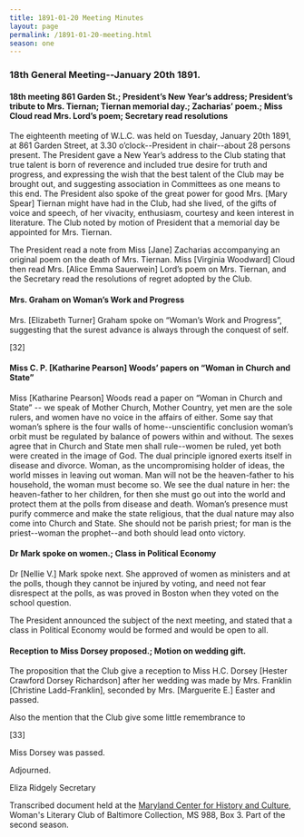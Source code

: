 ```yaml
---
title: 1891-01-20 Meeting Minutes
layout: page
permalink: /1891-01-20-meeting.html
season: one
---
```

### 18th General Meeting--January 20th 1891.

#### 18th meeting 861 Garden St.; President’s New Year’s address; President’s tribute to Mrs. Tiernan; Tiernan memorial day.; Zacharias’ poem.; Miss Cloud read Mrs. Lord’s poem; Secretary read resolutions

The eighteenth meeting of W.L.C. was held on Tuesday, January 20th 1891, at 861 Garden Street, at 3.30 o’clock--President in chair--about 28 persons present. The President gave a New Year’s address to the Club stating that true talent is born of reverence and included true desire for truth and progress, and expressing the wish that the best talent of the Club may be brought out, and suggesting association in Committees as one means to this end. The President also spoke of the great power for good Mrs. [Mary Spear] Tiernan might have had in the Club, had she lived, of the gifts of voice and speech, of her vivacity, enthusiasm, courtesy and keen interest in literature. The Club noted by motion of President that a memorial day be appointed for Mrs. Tiernan.

The President read a note from Miss [Jane] Zacharias accompanying an original poem on the death of Mrs. Tiernan. Miss [Virginia Woodward] Cloud then read Mrs. [Alice Emma Sauerwein] Lord’s poem on Mrs. Tiernan, and the Secretary read the resolutions of regret adopted by the Club.

#### Mrs. Graham on Woman’s Work and Progress

Mrs. [Elizabeth Turner] Graham spoke on “Woman’s Work and Progress”, suggesting that the surest advance is always through the conquest of self.

[32]

#### Miss C. P. [Katharine Pearson] Woods’ papers on “Woman in Church and State”

Miss [Katharine Pearson] Woods read a paper on “Woman in Church and State” -- we speak of Mother Church, Mother Country, yet men are the sole rulers, and women have no voice in the affairs of either. Some say that woman’s sphere is the four walls of home--unscientific conclusion woman’s orbit must be regulated by balance of powers within and without. The sexes agree that in Church and State men shall rule--women be ruled, yet both were created in the image of God. The dual principle ignored exerts itself in disease and divorce. Woman, as the uncompromising holder of ideas, the world misses in leaving out woman. Man will not be the heaven-father to his household, the woman must become so. We see the dual nature in her: the heaven-father to her children, for then she must go out into the world and protect them at the polls from disease and death. Woman’s presence must purify commerce and make the state religious, that the dual nature may also come into Church and State. She should not be parish priest; for man is the priest--woman the prophet--and both should lead onto victory.

#### Dr Mark spoke on women.; Class in Political Economy

Dr [Nellie V.] Mark spoke next. She approved of women as ministers and at the polls, though they cannot be injured by voting, and need not fear disrespect at the polls, as was proved in Boston when they voted on the school question.

The President announced the subject of the next meeting, and stated that a class in Political Economy would be formed and would be open to all.

#### Reception to Miss Dorsey proposed.; Motion on wedding gift.

The proposition that the Club give a reception to Miss H.C. Dorsey [Hester Crawford Dorsey Richardson] after her wedding was made by Mrs. Franklin [Christine Ladd-Franklin], seconded by Mrs. [Marguerite E.] Easter and passed.

Also the mention that the Club give some little remembrance to

[33]

Miss Dorsey was passed.

Adjourned.

Eliza Ridgely
Secretary

Transcribed document held at the [Maryland Center for History and Culture](http://mdhs.org/), Woman's Literary Club of Baltimore Collection, MS 988, Box 3. Part of the second season.